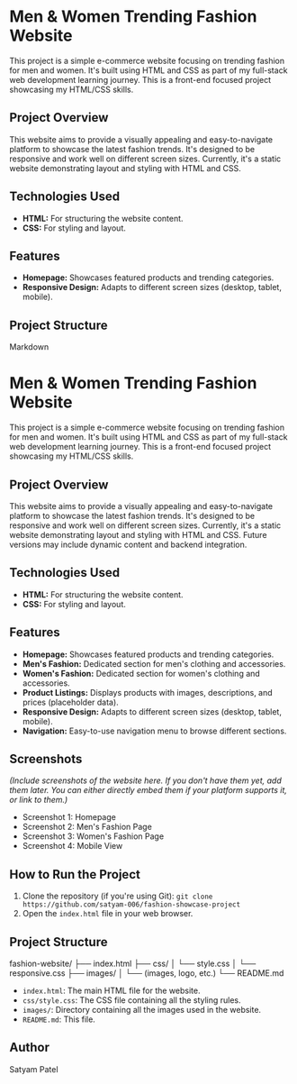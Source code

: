 # Men & Women Trending Fashion Website

This project is a simple e-commerce website focusing on trending fashion for men and women. It's built using HTML and CSS as part of my full-stack web development learning journey.  This is a front-end focused project showcasing my HTML/CSS skills.

## Project Overview

This website aims to provide a visually appealing and easy-to-navigate platform to showcase the latest fashion trends.  It's designed to be responsive and work well on different screen sizes.  Currently, it's a static website demonstrating layout and styling with HTML and CSS.

## Technologies Used

*   **HTML:** For structuring the website content.
*   **CSS:** For styling and layout.

## Features

*   **Homepage:** Showcases featured products and trending categories.
*   **Responsive Design:** Adapts to different screen sizes (desktop, tablet, mobile).

## Project Structure

Markdown

# Men & Women Trending Fashion Website

This project is a simple e-commerce website focusing on trending fashion for men and women. It's built using HTML and CSS as part of my full-stack web development learning journey.  This is a front-end focused project showcasing my HTML/CSS skills.

## Project Overview

This website aims to provide a visually appealing and easy-to-navigate platform to showcase the latest fashion trends.  It's designed to be responsive and work well on different screen sizes.  Currently, it's a static website demonstrating layout and styling with HTML and CSS.  Future versions may include dynamic content and backend integration.

## Technologies Used

*   **HTML:** For structuring the website content.
*   **CSS:** For styling and layout.

## Features

*   **Homepage:** Showcases featured products and trending categories.
*   **Men's Fashion:** Dedicated section for men's clothing and accessories.
*   **Women's Fashion:** Dedicated section for women's clothing and accessories.
*   **Product Listings:** Displays products with images, descriptions, and prices (placeholder data).
*   **Responsive Design:** Adapts to different screen sizes (desktop, tablet, mobile).
*   **Navigation:** Easy-to-use navigation menu to browse different sections.

## Screenshots

*(Include screenshots of the website here.  If you don't have them yet, add them later.  You can either directly embed them if your platform supports it, or link to them.)*

*   Screenshot 1: Homepage
*   Screenshot 2: Men's Fashion Page
*   Screenshot 3: Women's Fashion Page
*   Screenshot 4: Mobile View

## How to Run the Project

1.  Clone the repository (if you're using Git):  `git clone https://github.com/satyam-006/fashion-showcase-project`
2.  Open the `index.html` file in your web browser.

## Project Structure

fashion-website/
├── index.html
├── css/
│   └── style.css
│   └── responsive.css
├── images/
│   └── (images, logo, etc.)
└── README.md

*   `index.html`: The main HTML file for the website.
*   `css/style.css`: The CSS file containing all the styling rules.
*   `images/`: Directory containing all the images used in the website.
*   `README.md`: This file.

## Author

Satyam Patel